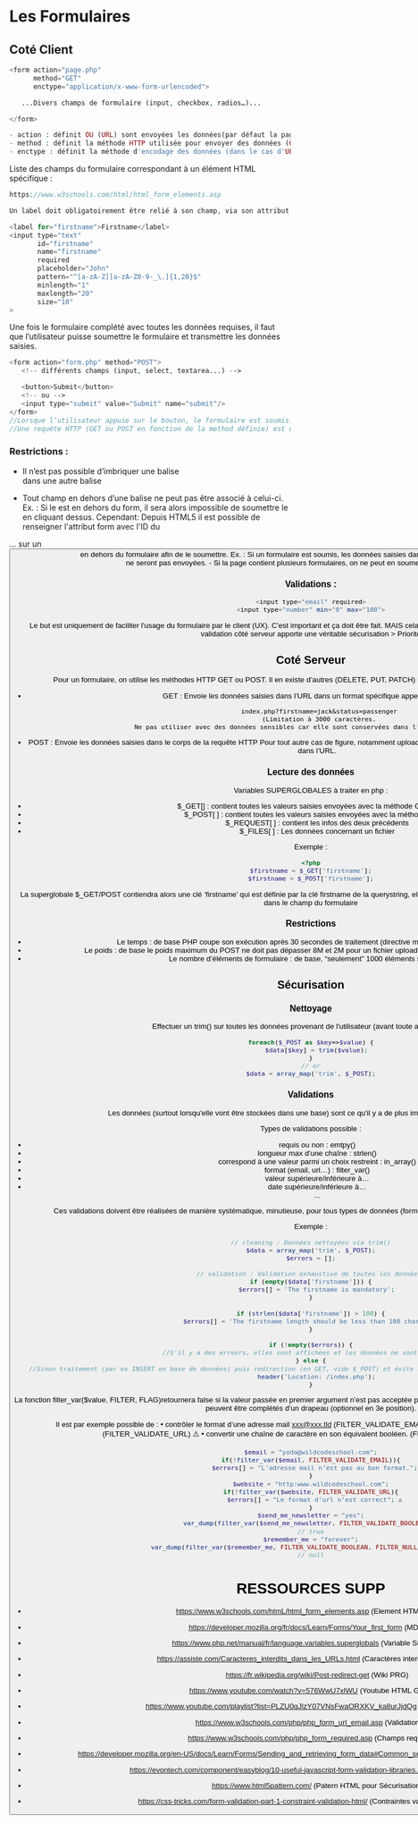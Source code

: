 # **Les Formulaires**

## **Coté Client**
```php
<form action="page.php"
      method="GET"
      enctype="application/x-www-form-urlencoded">

   ...Divers champs de formulaire (input, checkbox, radios…)...

</form>

- action : définit OU (URL) sont envoyées les données(par défaut la page sur laquelle on se trouve),
- method : définit la méthode HTTP utilisée pour envoyer des données (GET par défaut ou POST)
- enctype : définit la méthode d'encodage des données (dans le cas d'UPLOAD il DOIT obligatoirement être "multipart/form-data")
```

Liste des champs du formulaire correspondant à un élément HTML spécifique : 
```php
https://www.w3schools.com/html/html_form_elements.asp

Un label doit obligatoirement être relié à son champ, via son attribut for et l’attribut id du champ. 

<label for="firstname">Firstname</label>
<input type="text"
       id="firstname"
       name="firstname"
       required
       placeholder="John"
       pattern="^[a-zA-Z][a-zA-Z0-9-_\.]{1,20}$"
       minlength="1"
       maxlength="20"
       size="10"
>
```
Une fois le  formulaire complété avec toutes les données requises, il faut que l’utilisateur puisse soumettre le formulaire et transmettre les données saisies.

```php
<form action="form.php" method="POST">
   <!-- différents champs (input, select, textarea...) -->

   <button>Submit</button>
   <!-- ou -->
   <input type="submit" value="Submit" name="submit"/>
</form>
//Lorsque l’utilisateur appuie sur le bouton, le formulaire est soumis.
//Une requête HTTP (GET ou POST en fonction de la method définie) est envoyée par le client (ici le navigateur) vers la ressource sur le serveur, inscrite dans l’attribut action (ici form.php ou '' par défaut). 
```
### **Restrictions :** 

- Il n’est pas possible d’imbriquer une balise <form> dans une autre balise <form>
- Tout champ en dehors d’une balise <form> ne peut pas être associé à celui-ci. 
Ex. : Si le <submit> est en dehors du form, il sera alors impossible de soumettre le <form> en cliquant dessus.
Cependant: Depuis HTML5 il est possible de renseigner l'attribut form avec l'ID du 
<form id="myForm">...</form> sur un <button form="myForm"> 
en dehors du formulaire afin de le soumettre.
Ex. : Si un formulaire est soumis, les données saisies dans des champs en dehors de la balise <form> ne seront pas envoyées.
- Si la page contient plusieurs formulaires, on ne peut en soumettre qu'un seul à la fois.

### **Validations :** 

```php
<input type="email" required>
<input type="number" min="0" max="100">
```
Le but est uniquement de faciliter l'usage du formulaire par le client (UX). C'est important et ça doit être fait.
MAIS cela n'apporte aucune sécurisation des données seule la validation côté serveur apporte une véritable sécurisation > Priorité

## **Coté Serveur**

Pour un formulaire, on utilise les méthodes HTTP GET ou POST.
Il en existe d’autres (DELETE, PUT, PATCH) mais non utilisables dans un formulaire HTML

- GET : Envoie les données saisies dans l’URL dans un format spécifique appelé Query String : 	

		index.php?firstname=jack&status=passenger 
        (Limitation à 3000 caractères. 
        Ne pas utiliser avec des données sensibles car elle sont conservées dans l'historique navigateur.)

- POST : Envoie les données saisies dans le corps de la requête HTTP
Pour tout autre cas de figure, notamment upload de fichiers.
Pas de limitation théorique de taille. Invisible dans l’URL.

### **Lecture des données**
Variables SUPERGLOBALES à traiter en php :

- $_GET[] : contient toutes les valeurs saisies envoyées avec la méthode GET via l’url.
- $_POST[ ] : contient toutes les valeurs saisies envoyées avec la méthode POST.
- $_REQUEST[ ] : contient les infos des deux précédents
- $_FILES[ ] : Les données concernant un fichier

Exemple : 
```php
<?php
$firstname = $_GET['firstname'];
$firstname = $_POST['firstname'];
```
La superglobale $_GET/POST contiendra alors une clé ‘firstname’ qui est définie par la clé firstname de la querystring, elle même générée car il y a un attribut name="firstname" dans le champ du formulaire

### **Restrictions**

- Le temps : de base PHP coupe son exécution après 30 secondes de traitement 
(directive max_execution_time du php.ini)
- Le poids : de base le poids maximum du POST ne doit pas dépasser 8M et 2M pour un fichier uploadé 
(post_max_size, upload_max_filesize)
- Le nombre d’éléments de formulaire : de base, “seulement” 1000 éléments sont autorisés.

## **Sécurisation**

### **Nettoyage**
Effectuer un trim() sur toutes les données provenant de l'utilisateur (avant toute autre validation).
```php
foreach($_POST as $key=>$value) {
   $data[$key] = trim($value);
}
// or
$data = array_map('trim', $_POST);
```
### **Validations**

Les données (surtout lorsqu'elle vont être stockées dans une base) sont ce qu'il y a de plus important dans une application. 

Types de validations possible : 
- requis ou non :  emtpy()
- longueur max d'une chaîne : strlen()
- correspond à une valeur parmi un choix restreint : in_array()
- format (email, url…) :  filter_var()
- valeur supérieure/inférieure à…      
- date supérieure/inférieure à…  
...

Ces validations doivent être réalisées de manière systématique, minutieuse, pour tous types de données (formulaire, query string) provenant d'un utilisateur.

Exemple : 
```php 
// cleaning : Données nettoyées via trim()
$data = array_map('trim', $_POST);
$errors = [];

// validation : Validation exhaustive de toutes les données.
if (empty($data['firstname'])) {
   $errors[] = 'The firstname is mandatory';
}

if (strlen($data['firstname']) > 100) {
   $errors[] = 'The firstname length should be less than 100 characters';
}

if (!empty($errors)) {
  //S'il y a des erreurs, elles sont affichées et les données ne sont pas traitées
} else {
    //Sinon traitement (par ex INSERT en base de données) puis redirection (en GET, vide $_POST) et évite une seconde soumission accidentelle du formulaire.
   header('Location: /index.php');
}
```
La fonction filter_var($value, FILTER, FLAG)retournera false si la valeur passée en premier argument n’est pas acceptée par le filtre indiqué en deuxième paramètre. Certains filtres peuvent être complétés d’un drapeau (optionnel en 3e position).
 
Il est par exemple possible de :
• contrôler le format d’une adresse mail xxx@xxx.tld (FILTER_VALIDATE_EMAIL)
• contrôler le format d’une url http://xxxxx (FILTER_VALIDATE_URL) ⚠️
• convertir une chaîne de caractère en son équivalent booléen. (FILTER_VALIDATE_BOOLEAN)
```php
$email = "yoda@wildcodeschool-com";
if(!filter_var($email, FILTER_VALIDATE_EMAIL)){
  $errors[] = "L'adresse mail n’est pas au bon format.";
}
$website = "http:www.wildcodeschool.com";
if(!filter_var($website, FILTER_VALIDATE_URL){
  $errors[] = "Le format d'url n’est correct"; ⚠️
}
$send_me_newsletter = "yes";
var_dump(filter_var($send_me_newsletter, FILTER_VALIDATE_BOOLEAN));
// true
$remember_me = "forever";
var_dump(filter_var($remember_me, FILTER_VALIDATE_BOOLEAN, FILTER_NULL_ON_FAILURE));
// null
```

# **RESSOURCES SUPP**
- https://www.w3schools.com/htmL/html_form_elements.asp (Element HTML d'un form)
- https://developer.mozilla.org/fr/docs/Learn/Forms/Your_first_form (MDN Form)
- https://www.php.net/manual/fr/language.variables.superglobals (Variable Superglobales)
- https://assiste.com/Caracteres_interdits_dans_les_URLs.html (Caractères interdit dans une URL)
- https://fr.wikipedia.org/wiki/Post-redirect-get  (Wiki PRG)
- https://www.youtube.com/watch?v=576WwU7xlWU (Youtube HTML Get/Post)

- https://www.youtube.com/playlist?list=PLZU0qJlzY07VNsFwaORXKV_ka8urJjdQg (Youtube Validations)
- https://www.w3schools.com/php/php_form_url_email.asp (Validation W3s)
- https://www.w3schools.com/php/php_form_required.asp (Champs requis W3s)
- https://developer.mozilla.org/en-US/docs/Learn/Forms/Sending_and_retrieving_form_data#Common_security_concerns (MDN Get/Post/Security)
- https://evontech.com/component/easyblog/10-useful-javascript-form-validation-libraries.html (Validations utiles JS)
- https://www.html5pattern.com/ (Patern HTML pour Sécurisation)
- https://css-tricks.com/form-validation-part-1-constraint-validation-html/ (Contraintes validation coté Front end)